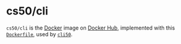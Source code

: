 # cs50/cli

`cs50/cli` is the [Docker](../../docker) image on [Docker Hub](https://hub.docker.com/r/cs50/cli), implemented with this [`Dockerfile`](https://github.com/cs50/cli/blob/main/Dockerfile), used by [`cli50`](../cli50).
